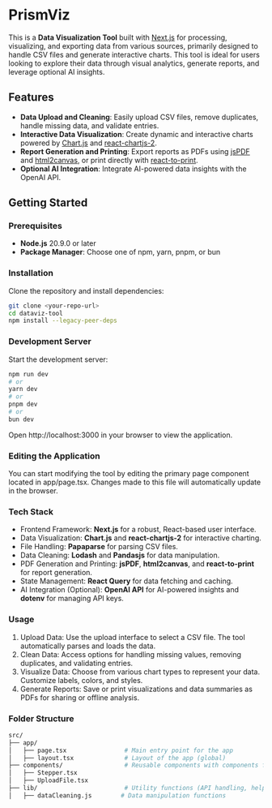 # PrismViz

This is a **Data Visualization Tool** built with [Next.js](https://nextjs.org) for processing, visualizing, and exporting data from various sources, primarily designed to handle CSV files and generate interactive charts. This tool is ideal for users looking to explore their data through visual analytics, generate reports, and leverage optional AI insights.

## Features
- **Data Upload and Cleaning**: Easily upload CSV files, remove duplicates, handle missing data, and validate entries.
- **Interactive Data Visualization**: Create dynamic and interactive charts powered by [Chart.js](https://www.chartjs.org/) and [react-chartjs-2](https://github.com/reactchartjs/react-chartjs-2).
- **Report Generation and Printing**: Export reports as PDFs using [jsPDF](https://github.com/parallax/jsPDF) and [html2canvas](https://github.com/niklasvh/html2canvas), or print directly with [react-to-print](https://github.com/gregnb/react-to-print).
- **Optional AI Integration**: Integrate AI-powered data insights with the OpenAI API.

## Getting Started

### Prerequisites
- **Node.js** 20.9.0 or later
- **Package Manager**: Choose one of npm, yarn, pnpm, or bun

### Installation
Clone the repository and install dependencies:

```bash
git clone <your-repo-url>
cd dataviz-tool
npm install --legacy-peer-deps
```

### Development Server
Start the development server:
```bash
npm run dev
# or
yarn dev
# or
pnpm dev
# or
bun dev
```

Open http://localhost:3000 in your browser to view the application.

### Editing the Application
You can start modifying the tool by editing the primary page component located in app/page.tsx. Changes made to this file will automatically update in the browser.

### Tech Stack
- Frontend Framework: **Next.js** for a robust, React-based user interface.
- Data Visualization: **Chart.js** and **react-chartjs-2** for interactive charting.
- File Handling: **Papaparse** for parsing CSV files.
- Data Cleaning: **Lodash** and **Pandasjs** for data manipulation.
- PDF Generation and Printing: **jsPDF**, **html2canvas**, and **react-to-print** for report generation.
- State Management: **React Query** for data fetching and caching.
- AI Integration (Optional): **OpenAI API** for AI-powered insights and **dotenv** for managing API keys.

### Usage
1. Upload Data: Use the upload interface to select a CSV file. The tool automatically parses and loads the data.
2. Clean Data: Access options for handling missing values, removing duplicates, and validating entries.
3. Visualize Data: Choose from various chart types to represent your data. Customize labels, colors, and styles.
4. Generate Reports: Save or print visualizations and data summaries as PDFs for sharing or offline analysis.

### Folder Structure
```bash
src/
├── app/
│   ├── page.tsx                # Main entry point for the app
│   ├── layout.tsx              # Layout of the app (global)    
├── components/                 # Reusable components with components for single-URL page (Stepper, Charts, etc.)
│   ├── Stepper.tsx
│   ├── UploadFile.tsx
├── lib/                        # Utility functions (API handling, helpers)
│   ├── dataCleaning.js        # Data manipulation functions
```
